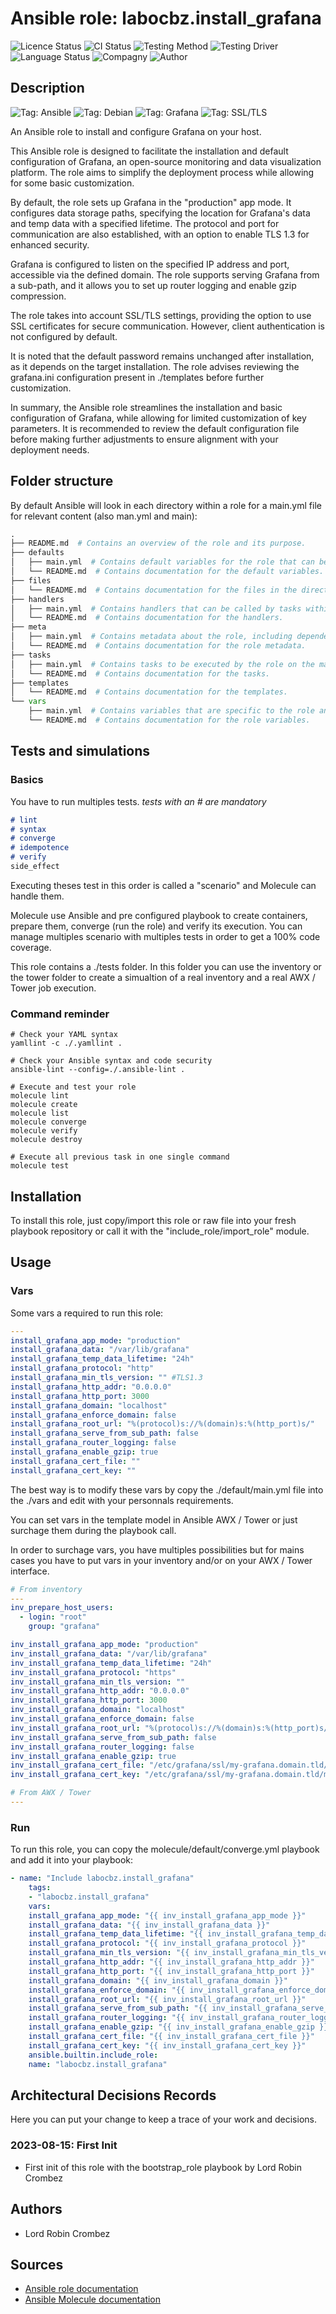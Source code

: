 # Ansible role: labocbz.install_grafana

![Licence Status](https://img.shields.io/badge/licence-MIT-brightgreen)
![CI Status](https://img.shields.io/badge/CI-success-brightgreen)
![Testing Method](https://img.shields.io/badge/Testing%20Method-Ansible%20Molecule-blueviolet)
![Testing Driver](https://img.shields.io/badge/Testing%20Driver-docker-blueviolet)
![Language Status](https://img.shields.io/badge/language-Ansible-red)
![Compagny](https://img.shields.io/badge/Compagny-Labo--CBZ-blue)
![Author](https://img.shields.io/badge/Author-Lord%20Robin%20Crombez-blue)

## Description

![Tag: Ansible](https://img.shields.io/badge/Tech-Ansible-orange)
![Tag: Debian](https://img.shields.io/badge/Tech-Debian-orange)
![Tag: Grafana](https://img.shields.io/badge/Tech-Grafana-orange)
![Tag: SSL/TLS](https://img.shields.io/badge/Tech-SSL%2FTLS-orange)

An Ansible role to install and configure Grafana on your host.

This Ansible role is designed to facilitate the installation and default configuration of Grafana, an open-source monitoring and data visualization platform. The role aims to simplify the deployment process while allowing for some basic customization.

By default, the role sets up Grafana in the "production" app mode. It configures data storage paths, specifying the location for Grafana's data and temp data with a specified lifetime. The protocol and port for communication are also established, with an option to enable TLS 1.3 for enhanced security.

Grafana is configured to listen on the specified IP address and port, accessible via the defined domain. The role supports serving Grafana from a sub-path, and it allows you to set up router logging and enable gzip compression.

The role takes into account SSL/TLS settings, providing the option to use SSL certificates for secure communication. However, client authentication is not configured by default.

It is noted that the default password remains unchanged after installation, as it depends on the target installation. The role advises reviewing the grafana.ini configuration present in ./templates before further customization.

In summary, the Ansible role streamlines the installation and basic configuration of Grafana, while allowing for limited customization of key parameters. It is recommended to review the default configuration file before making further adjustments to ensure alignment with your deployment needs.

## Folder structure

By default Ansible will look in each directory within a role for a main.yml file for relevant content (also man.yml and main):

```PYTHON
.
├── README.md  # Contains an overview of the role and its purpose.
├── defaults
│   ├── main.yml  # Contains default variables for the role that can be overridden by users.
│   └── README.md  # Contains documentation for the default variables.
├── files
│   └── README.md  # Contains documentation for the files in the directory.
├── handlers
│   ├── main.yml  # Contains handlers that can be called by tasks within the role.
│   └── README.md  # Contains documentation for the handlers.
├── meta
│   ├── main.yml  # Contains metadata about the role, including dependencies and supported platforms.
│   └── README.md  # Contains documentation for the role metadata.
├── tasks
│   ├── main.yml  # Contains tasks to be executed by the role on the managed nodes.
│   └── README.md  # Contains documentation for the tasks.
├── templates
│   └── README.md  # Contains documentation for the templates.
└── vars
    ├── main.yml  # Contains variables that are specific to the role and are not meant to be overridden.
    └── README.md  # Contains documentation for the role variables.
```

## Tests and simulations

### Basics

You have to run multiples tests. *tests with an # are mandatory*

```MARKDOWN
# lint
# syntax
# converge
# idempotence
# verify
side_effect
```

Executing theses test in this order is called a "scenario" and Molecule can handle them.

Molecule use Ansible and pre configured playbook to create containers, prepare them, converge (run the role) and verify its execution.
You can manage multiples scenario with multiples tests in order to get a 100% code coverage.

This role contains a ./tests folder. In this folder you can use the inventory or the tower folder to create a simualtion of a real inventory and a real AWX / Tower job execution.

### Command reminder

```SHELL
# Check your YAML syntax
yamllint -c ./.yamllint .

# Check your Ansible syntax and code security
ansible-lint --config=./.ansible-lint .

# Execute and test your role
molecule lint
molecule create
molecule list
molecule converge
molecule verify
molecule destroy

# Execute all previous task in one single command
molecule test
```

## Installation

To install this role, just copy/import this role or raw file into your fresh playbook repository or call it with the "include_role/import_role" module.

## Usage

### Vars

Some vars a required to run this role:

```YAML
---
install_grafana_app_mode: "production"
install_grafana_data: "/var/lib/grafana"
install_grafana_temp_data_lifetime: "24h"
install_grafana_protocol: "http"
install_grafana_min_tls_version: "" #TLS1.3
install_grafana_http_addr: "0.0.0.0"
install_grafana_http_port: 3000
install_grafana_domain: "localhost"
install_grafana_enforce_domain: false
install_grafana_root_url: "%(protocol)s://%(domain)s:%(http_port)s/"
install_grafana_serve_from_sub_path: false
install_grafana_router_logging: false
install_grafana_enable_gzip: true
install_grafana_cert_file: ""
install_grafana_cert_key: ""

```

The best way is to modify these vars by copy the ./default/main.yml file into the ./vars and edit with your personnals requirements.

You can set vars in the template model in Ansible AWX / Tower or just surchage them during the playbook call.

In order to surchage vars, you have multiples possibilities but for mains cases you have to put vars in your inventory and/or on your AWX / Tower interface.

```YAML
# From inventory
---
inv_prepare_host_users:
  - login: "root"
    group: "grafana"

inv_install_grafana_app_mode: "production"
inv_install_grafana_data: "/var/lib/grafana"
inv_install_grafana_temp_data_lifetime: "24h"
inv_install_grafana_protocol: "https"
inv_install_grafana_min_tls_version: ""
inv_install_grafana_http_addr: "0.0.0.0"
inv_install_grafana_http_port: 3000
inv_install_grafana_domain: "localhost"
inv_install_grafana_enforce_domain: false
inv_install_grafana_root_url: "%(protocol)s://%(domain)s:%(http_port)s/"
inv_install_grafana_serve_from_sub_path: false
inv_install_grafana_router_logging: false
inv_install_grafana_enable_gzip: true
inv_install_grafana_cert_file: "/etc/grafana/ssl/my-grafana.domain.tld/my-grafana.domain.tld.pem.crt"
inv_install_grafana_cert_key: "/etc/grafana/ssl/my-grafana.domain.tld/my-grafana.domain.tld.pem.key"

```

```YAML
# From AWX / Tower
---

```

### Run

To run this role, you can copy the molecule/default/converge.yml playbook and add it into your playbook:

```YAML
- name: "Include labocbz.install_grafana"
    tags:
    - "labocbz.install_grafana"
    vars:
    install_grafana_app_mode: "{{ inv_install_grafana_app_mode }}"
    install_grafana_data: "{{ inv_install_grafana_data }}"
    install_grafana_temp_data_lifetime: "{{ inv_install_grafana_temp_data_lifetime }}"
    install_grafana_protocol: "{{ inv_install_grafana_protocol }}"
    install_grafana_min_tls_version: "{{ inv_install_grafana_min_tls_version }}"
    install_grafana_http_addr: "{{ inv_install_grafana_http_addr }}"
    install_grafana_http_port: "{{ inv_install_grafana_http_port }}"
    install_grafana_domain: "{{ inv_install_grafana_domain }}"
    install_grafana_enforce_domain: "{{ inv_install_grafana_enforce_domain }}"
    install_grafana_root_url: "{{ inv_install_grafana_root_url }}"
    install_grafana_serve_from_sub_path: "{{ inv_install_grafana_serve_from_sub_path }}"
    install_grafana_router_logging: "{{ inv_install_grafana_router_logging }}"
    install_grafana_enable_gzip: "{{ inv_install_grafana_enable_gzip }}"
    install_grafana_cert_file: "{{ inv_install_grafana_cert_file }}"
    install_grafana_cert_key: "{{ inv_install_grafana_cert_key }}"
    ansible.builtin.include_role:
    name: "labocbz.install_grafana"
```

## Architectural Decisions Records

Here you can put your change to keep a trace of your work and decisions.

### 2023-08-15: First Init

* First init of this role with the bootstrap_role playbook by Lord Robin Crombez

## Authors

* Lord Robin Crombez

## Sources

* [Ansible role documentation](https://docs.ansible.com/ansible/latest/playbook_guide/playbooks_reuse_roles.html)
* [Ansible Molecule documentation](https://molecule.readthedocs.io/)
